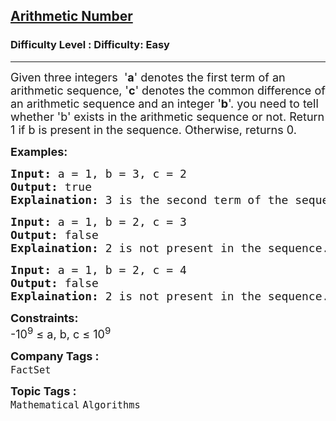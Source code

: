 <h2><a href="https://www.geeksforgeeks.org/problems/arithmetic-number2815/1?page=10&sortBy=submissions">Arithmetic Number</a></h2><h3>Difficulty Level : Difficulty: Easy</h3><hr><div class="problems_problem_content__Xm_eO"><p><span style="font-size: 18px;">Given three integers &nbsp;'<strong>a</strong>' denotes the first term of an arithmetic sequence, '<strong>c</strong>' denotes the common difference of an arithmetic sequence and an integer '<strong>b</strong>'. you need to tell whether 'b' exists in the arithmetic sequence or not. Return 1 if b is present in the sequence. Otherwise, returns 0.</span></p>
<p><strong><span style="font-size: 18px;">Examples:</span></strong></p>
<pre><span style="font-size: 18px;"><strong>Input:</strong> a = 1, b = 3, c = 2
<strong>Output:</strong> true
<strong>Explaination:</strong> 3 is the second term of the sequence starting with 1 and having a common difference 2.</span></pre>
<pre><span style="font-size: 18px;"><strong>Input:</strong> a = 1, b = 2, c = 3
<strong>Output:</strong> false
<strong>Explaination:</strong> 2 is not present in the sequence.<br></span></pre>
<pre><span style="font-size: 18px;"><strong>Input:</strong> a = 1, b = 2, c = 4
<strong>Output:</strong> false
<strong>Explaination:</strong> 2 is not present in the sequence.</span></pre>
<p><span style="font-size: 18px;"><strong>Constraints:</strong><br>-10<sup>9</sup> ≤ a, b, c ≤ 10<sup>9</sup>&nbsp;&nbsp;</span></p></div><p><span style=font-size:18px><strong>Company Tags : </strong><br><code>FactSet</code>&nbsp;<br><p><span style=font-size:18px><strong>Topic Tags : </strong><br><code>Mathematical</code>&nbsp;<code>Algorithms</code>&nbsp;